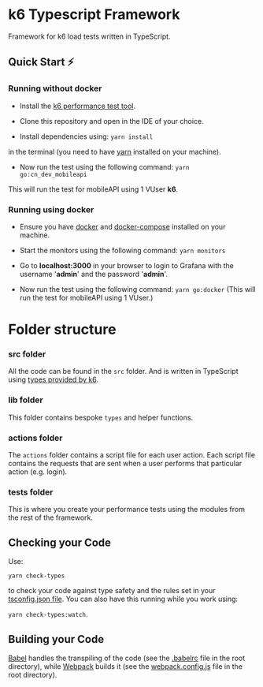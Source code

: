 # k6 Typescript Framework
Framework for k6 load tests written in TypeScript.

## Quick Start :zap:

### Running without docker

- Install the [k6 performance test tool](https://docs.k6.io/docs/installation).

- Clone this repository and open in the IDE of your choice.

- Install dependencies using: `yarn install` 

in the terminal (you need to have [yarn](https://yarnpkg.com/getting-started/install) installed on your machine).

- Now run the test using the following command: `yarn go:cn_dev_mobileapi` 

This will run the test for mobileAPI using 1 VUser **k6**.

### Running using docker

- Ensure you have [docker](https://www.docker.com/products/docker-desktop) and [docker-compose](https://docs.docker.com/compose/install/) installed on your machine.

- Start the monitors using the following command: `yarn monitors` 

- Go to **localhost:3000** in your browser to login to Grafana with the username '**admin**' and the password '**admin**'.

- Now run the test using the following command: `yarn go:docker` 
(This will run the test for mobileAPI using 1 VUser.)


# Folder structure

### **src** folder

All the code can be found in the `src` folder. And is written in TypeScript using [types provided by k6](https://github.com/DefinitelyTyped/DefinitelyTyped/tree/master/types/k6).

### **lib** folder

This folder contains bespoke `types` and helper functions.

### **actions** folder

The `actions` folder contains a script file for each user action. Each script file contains the requests that are sent when a user performs that particular action (e.g. login).


### **tests** folder

This is where you create your performance tests using the modules from the rest of the framework.

## Checking your Code

Use: 

`yarn check-types` 

to check your code against type safety and the rules set in your [tsconfig.json file](tsconfig.json). You can also have this running while you work using: 

`yarn check-types:watch`.

## Building your Code

[Babel](https://babeljs.io/) handles the transpiling of the code (see the [.babelrc](.babelrc) file in the root directory), while [Webpack](https://webpack.js.org/) builds it (see the [webpack.config.js](webpack.config.js) file in the root directory).